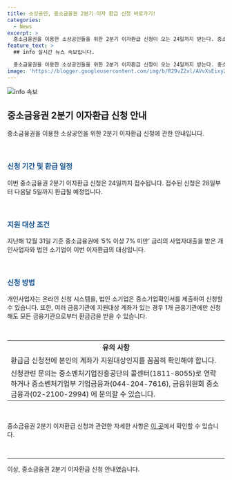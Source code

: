 ```yaml
---
title: 소상공인, 중소금융권 2분기 이자 환급 신청 바로가기!
categories:
  - News
excerpt: >
  중소금융권을 이용한 소상공인들을 위한 2분기 이자환급 신청이 오는 24일까지 받는다. 중소벤처기업부·금융위원회는 신청 접수 후 이달 28일부터 다음 달 5일까지 환급 시작한다고 밝혔다. 5% 이상 7% 미만 금리의 중소금융권 대출을 받은 개인사업자와 법인 소기업이 1년 이상 납입한 이자에 대해 최대 150만 원의 환급액을 받을 수 있다. 신청은 온라인이 가능하며, 관련 정보는 각 금융기관의 누리집에서 확인할 수 있다.
feature_text: >
  ## info 실시간 뉴스 속보입니다.

  중소금융권을 이용한 소상공인들을 위한 2분기 이자환급 신청이 오는 24일까지 받는다. 중소벤처기업부·금융위원회는 신청 접수 후 이달 28일부터 다음 달 5일까지 환급 시작한다고 밝혔다. 5% 이상 7% 미만 금리의 중소금융권 대출을 받은 개인사업자와 법인 소기업이 1년 이상 납입한 이자에 대해 최대 150만 원의 환급액을 받을 수 있다. 신청은 온라인이 가능하며, 관련 정보는 각 금융기관의 누리집에서 확인할 수 있다.
image: 'https://blogger.googleusercontent.com/img/b/R29vZ2xl/AVvXsEixyZcFfHzMRdzZMjFBmAUKJYCLCGyLL1o632UiGVXcaFdKo_bkvkuCioo0uUKlGfBVcT3P84aROyZIXSBEx3Aw5nCQ3pTgDom1WDC4m8eifvWiAmWEEVb4x6G_l8C0QH225ldMjyaFvpxGEBGNO37VmDTDMHGhJPq73UglMfDca1-0aw/s1600/blogspot.png'
---
```


<p><img src="https://blogger.googleusercontent.com/img/b/R29vZ2xl/AVvXsEixyZcFfHzMRdzZMjFBmAUKJYCLCGyLL1o632UiGVXcaFdKo_bkvkuCioo0uUKlGfBVcT3P84aROyZIXSBEx3Aw5nCQ3pTgDom1WDC4m8eifvWiAmWEEVb4x6G_l8C0QH225ldMjyaFvpxGEBGNO37VmDTDMHGhJPq73UglMfDca1-0aw/s1600/blogspot.png" alt="info 속보" /></p>

<h2 data-ke-size="size26">중소금융권 2분기 이자환급 신청 안내</h2>

<p data-ke-size="size16">중소금융권을 이용한 소상공인을 위한 2분기 이자환급 신청에 관한 안내입니다.</p>

<p data-ke-size="size16">&nbsp;</p>

<h3><b><span style="color: #1a5490;">신청 기간 및 환급 일정</span></b></h3>

<p data-ke-size="size16">이번 중소금융권 2분기 이자환급 신청은 24일까지 접수됩니다. 접수된 신청은 28일부터 다음달 5일까지 환급될 예정입니다.</p>

<p data-ke-size="size16">&nbsp;</p>

<h3><b><span style="color: #1a5490;">지원 대상 조건</span></b></h3>

<p data-ke-size="size16">지난해 12월 31일 기준 중소금융권에 ‘5% 이상 7% 미만’ 금리의 사업자대출을 받은 개인사업자와 법인 소기업이 이번 이자환급의 대상입니다.</p>

<p data-ke-size="size16">&nbsp;</p>

<h3><b><span style="color: #1a5490;">신청 방법</span></b></h3>

<p data-ke-size="size16">개인사업자는 온라인 신청 시스템을, 법인 소기업은 중소기업확인서를 제출하여 신청할 수 있습니다. 또한, 여러 금융기관에 지원대상 계좌가 있는 경우 1개 금융기관에만 신청해도 모든 금융기관으로부터 환급금을 받을 수 있습니다.</p>

<p data-ke-size="size16">&nbsp;</p>

<table>
<tbody>
<tr>
<td style="text-align: center; height: 17px;"><b>유의 사항</b></td>
</tr>
<tr>
<td style="text-align: left; height: 17px;">환급금 신청전에 본인의 계좌가 지원대상인지를 꼼꼼히 확인해야 합니다.</td>
</tr>
<tr>
<td style="text-align: left; height: 17px;">신청관련 문의는 중소벤처기업진흥공단의 콜센터(1811-8055)로 연락하거나 중소벤처기업부 기업금융과(044-204-7616), 금융위원회 중소금융과(02-2100-2994) 에 문의할 수 있습니다.</td>
</tr>
</tbody>
</table>

<p data-ke-size="size16">&nbsp;</p>

<p data-ke-size="size16">중소금융권 2분기 이자환급 신청과 관련한 자세한 사항은 <a href="http://cashback.credit4u.or.kr">이 곳</a>에서 확인할 수 있습니다.</p>

<p data-ke-size="size16">&nbsp;</p>

<hr>

<p data-ke-size="size16">이상, 중소금융권 2분기 이자환급 신청 안내였습니다.</p>

<p data-ke-size="size16">&nbsp;</p>

